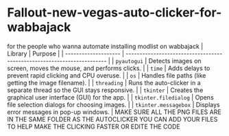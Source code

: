 # Fallout-new-vegas-auto-clicker-for-wabbajack
for the people who wanna automate installing modlist on wabbajack
 | Library              | Purpose                                                                 |
| -------------------- | ----------------------------------------------------------------------- |
| `pyautogui`          | Detects images on screen, moves the mouse, and performs clicks.         |
| `time`               | Adds delays to prevent rapid clicking and CPU overuse.                  |
| `os`                 | Handles file paths (like getting the image filename).                   |
| `threading`          | Runs the auto-clicker in a separate thread so the GUI stays responsive. |
| `tkinter`            | Creates the graphical user interface (GUI) for the app.                 |
| `tkinter.filedialog` | Opens file selection dialogs for choosing images.                       |
| `tkinter.messagebox` | Displays error messages in pop-up windows.                              |
 MAKE SURE ALL THE PNG FILES ARE IN THE SAME FOLDER AS THE AUTOCLICKER YOU CAN ADD YOUR FILES TO HELP MAKE THE CLICKING FASTER OR EDITE THE CODE
